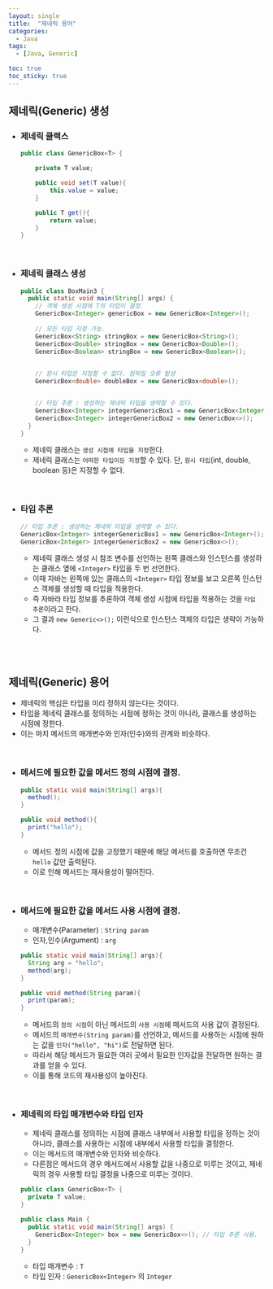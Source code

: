 ```yaml
---
layout: single
title:  "제네릭 용어"
categories:
  - Java
tags:
  - [Java, Generic]

toc: true
toc_sticky: true
---
```



## 제네릭(Generic) 생성

- ### 제네릭 클랙스

  ```java
  public class GenericBox<T> {

      private T value;

      public void set(T value){
          this.value = value;
      }

      public T get(){
          return value;
      }
  }
  ```

<br>

- ### 제네릭 클래스 생성

  ```java
  public class BoxMain3 {
    public static void main(String[] args) {
      // 객체 생성 시점에 T의 타입이 결정.
      GenericBox<Integer> genericBox = new GenericBox<Integer>(); 
      
      // 모든 타입 지정 가능.
      GenericBox<String> stringBox = new GenericBox<String>();
      GenericBox<Double> stringBox = new GenericBox<Double>();
      GenericBox<Boolean> stringBox = new GenericBox<Boolean>();
      

      // 원시 타입은 지정할 수 없다. 컴파일 오류 발생
      GenericBox<double> doubleBox = new GenericBox<double>();


      // 타입 추론 : 생성하는 제네릭 타입을 생략할 수 있다.
      GenericBox<Integer> integerGenericBox1 = new GenericBox<Integer>(); // 타입 직접 입력
      GenericBox<Integer> integerGenericBox2 = new GenericBox<>();        // 타입 추론
    }
  }
  ```
  - 제네릭 클래스는 `생성 시점에 타입을 지정`한다.   
  - 제네릭 클래스는 `어떠한 타입이든 지정`할 수 있다. 단, `원시 타입`(int, double, boolean 등)은 지정할 수 없다.  

<br>

- ### 타입 추론
  
  ```java
  // 타입 추론 : 생성하는 제네릭 타입을 생략할 수 있다.
  GenericBox<Integer> integerGenericBox1 = new GenericBox<Integer>(); // 타입 직접 입력
  GenericBox<Integer> integerGenericBox2 = new GenericBox<>();        // 타입 추론
  ```
  - 제네릭 클래스 생성 시 참조 변수를 선언하는 왼쪽 클래스와 인스턴스를 생성하는 클래스 옆에 `<Integer>` 타입을 두 번 선언한다.  
  - 이때 자바는 왼쪽에 있는 클래스의 `<Integer>` 타입 정보를 보고 오른쪽 인스턴스 객체를 생성할 때 타입을 적용한다.
  - 즉 자바라 타입 정보를 추론하여 객체 생성 시점에 타입을 적용하는 것을 `타입 추론`이라고 한다.  
  - 그 결과 `new Generic<>();` 이런식으로 인스턴스 객체의 타입은 생략이 가능하다.     

<br><br>


## 제네릭(Generic) 용어

- 제네릭의 핵심은 타입을 미리 정하지 않는다는 것이다.  
- 타입을 제네릭 클래스를 정의하는 시점에 정하는 것이 아니라, 클래스를 생성하는 시점에 정한다.  
- 이는 마치 메서드의 매개변수와 인자(인수)와의 관계와 비슷하다.

<br>

- ### 메서드에 필요한 값을 메서드 정의 시점에 결정.  

  ```java
  public static void main(String[] args){
    method();
  }

  public void method(){
    print("hello");
  }
  ```
  - 메서드 정의 시점에 값을 고정했기 때문에 해당 메서드를 호출하면 무조건 `hello` 값만 출력된다.  
  - 이로 인해 메서드는 재사용성이 떨어진다.

<br>

- ### 메서드에 필요한 값을 메서드 사용 시점에 결정.
  - 매개변수(Parameter) : `String param`  
  - 인자,인수(Argument) : `arg`
  ```java
  public static void main(String[] args){
    String arg = "hello";
    method(arg);
  }

  public void method(String param){
    print(param);
  }
  ```
  - 메서드의 `정의 시점`이 아닌 메서드의 `사용 시점`에 메서드의 사용 값이 결정된다.  
  - 메서드의 `매개변수(String param)`를 선언하고, 메서드를 사용하는 시점에 원하는 값을 `인자("hello", "hi")`로 전달하면 된다.  
  - 따라서 해당 메서드가 필요한 여러 곳에서 필요한 인자값을 전달하면 원하는 결과를 얻을 수 있다.  
  - 이를 통해 코드의 재사용성이 높아진다.  

<br>

- ### 제네릭의 타입 매개변수와 타입 인자

  - 제네릭 클래스를 정의하는 시점에 클래스 내부에서 사용할 타입을 정하는 것이 아니라, 클래스를 사용하는 시점에 내부에서 사용할 타입을 결정한다.  
  - 이는 메서드의 매개변수와 인자와 비슷하다.  
  - 다른점은 메서드의 경우 메서드에서 사용할 값을 나중으로 미루는 것이고, 제네릭의 경우 사용할 타입 결정을 나중으로 미루는 것이다.  

  ```java
  public class GenericBox<T> {
    private T value;
  }

  public class Main {
    public static void main(String[] args) {
      GenericBox<Integer> box = new GenericBox<>(); // 타입 추론 사용.
    }
  }
  ```
  - 타입 매개변수 : `T`  
  - 타입 인자 : `GenericBox<Integer>` 의 `Integer`  

